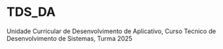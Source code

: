 # TDS_DA
Unidade Curricular de Desenvolvimento de Aplicativo, Curso Tecnico de Desenvolvimento de Sistemas, Turma 2025
